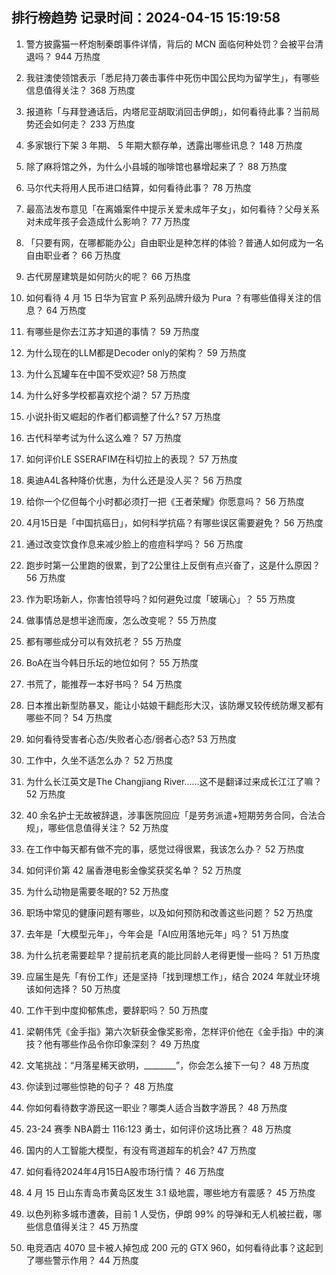 
## 排行榜趋势 记录时间：2024-04-15 15:19:58
  
  1. 警方披露猫一杯炮制秦朗事件详情，背后的 MCN 面临何种处罚？会被平台清退吗？ 944 万热度
    
  2. 我驻澳使领馆表示「悉尼持刀袭击事件中死伤中国公民均为留学生」，有哪些信息值得关注？ 368 万热度
    
  3. 报道称「与拜登通话后，内塔尼亚胡取消回击伊朗」，如何看待此事？当前局势还会如何走？ 233 万热度
    
  4. 多家银行下架 3 年期、 5 年期大额存单，透露出哪些讯息？ 148 万热度
    
  5. 除了麻将馆之外，为什么小县城的咖啡馆也暴增起来了？ 88 万热度
    
  6. 马尔代夫将用人民币进口结算，如何看待此事？ 78 万热度
    
  7. 最高法发布意见「在离婚案件中提示关爱未成年子女」，如何看待？父母关系对未成年孩子会造成什么影响？ 77 万热度
    
  8. 「只要有网，在哪都能办公」自由职业是种怎样的体验？普通人如何成为一名自由职业者？ 66 万热度
    
  9. 古代房屋建筑是如何防火的呢？ 66 万热度
    
  10. 如何看待 4 月 15 日华为官宣 P 系列品牌升级为 Pura ？有哪些值得关注的信息？ 64 万热度
    
  11. 有哪些是你去江苏才知道的事情？ 59 万热度
    
  12. 为什么现在的LLM都是Decoder only的架构？ 59 万热度
    
  13. 为什么瓦罐车在中国不受欢迎? 58 万热度
    
  14. 为什么好多学校都喜欢挖个湖？ 57 万热度
    
  15. 小说扑街又崛起的作者们都调整了什么? 57 万热度
    
  16. 古代科举考试为什么这么难？ 57 万热度
    
  17. 如何评价LE SSERAFIM在科切拉上的表现？ 57 万热度
    
  18. 奥迪A4L各种降价优惠，为什么还是没人买？ 56 万热度
    
  19. 给你一个亿但每个小时都必须打一把《王者荣耀》你愿意吗？ 56 万热度
    
  20. 4月15日是「中国抗癌日」，如何科学抗癌？有哪些误区需要避免？ 56 万热度
    
  21. 通过改变饮食作息来减少脸上的痘痘科学吗？ 56 万热度
    
  22. 跑步时第一公里跑的很累，到了2公里往上反倒有点兴奋了，这是什么原因？ 56 万热度
    
  23. 作为职场新人，你害怕领导吗？如何避免过度「玻璃心」？ 55 万热度
    
  24. 做事情总是想半途而废，怎么改变呢？ 55 万热度
    
  25. 都有哪些成分可以有效抗老？ 55 万热度
    
  26. BoA在当今韩日乐坛的地位如何？ 55 万热度
    
  27. 书荒了，能推荐一本好书吗？ 54 万热度
    
  28. 日本推出新型防暴叉，能让小姑娘干翻彪形大汉，该防爆叉较传统防爆叉都有哪些不同？ 54 万热度
    
  29. 如何看待受害者心态/失败者心态/弱者心态? 53 万热度
    
  30. 工作中，久坐不适怎么办？ 52 万热度
    
  31. 为什么长江英文是The Changjiang River……这不是翻译过来成长江江了嘛？ 52 万热度
    
  32. 40 余名护士无故被辞退，涉事医院回应「是劳务派遣+短期劳务合同，合法合规」，哪些信息值得关注？ 52 万热度
    
  33. 在工作中每天都有做不完的事，感觉过得很累，我该怎么办？ 52 万热度
    
  34. 如何评价第 42 届香港电影金像奖获奖名单？ 52 万热度
    
  35. 为什么动物是需要冬眠的? 52 万热度
    
  36. 职场中常见的健康问题有哪些，以及如何预防和改善这些问题？ 52 万热度
    
  37. 去年是「大模型元年」，今年会是「AI应用落地元年」吗？ 51 万热度
    
  38. 为什么抗老需要趁早？提前抗老真的能比同龄人老得更慢一些吗？ 51 万热度
    
  39. 应届生是先「有份工作」还是坚持「找到理想工作」，结合 2024 年就业环境该如何选择？ 50 万热度
    
  40. 工作干到中度抑郁焦虑，要辞职吗？ 50 万热度
    
  41. 梁朝伟凭《金手指》第六次斩获金像奖影帝，怎样评价他在《金手指》中的演技？他有哪些作品令你印象深刻？ 49 万热度
    
  42. 文笔挑战：“月落星稀天欲明，________”，你会怎么接下一句？ 48 万热度
    
  43. 你读到过哪些惊艳的句子？ 48 万热度
    
  44. 你如何看待数字游民这一职业？哪类人适合当数字游民？ 48 万热度
    
  45. 23-24 赛季 NBA爵士 116:123 勇士，如何评价这场比赛？ 48 万热度
    
  46. 国内的人工智能大模型，有没有弯道超车的机会? 47 万热度
    
  47. 如何看待2024年4月15日A股市场行情？ 46 万热度
    
  48. 4 月 15 日山东青岛市黄岛区发生 3.1 级地震，哪些地方有震感？ 45 万热度
    
  49. 以色列称多城市遭袭，目前 1 人受伤，伊朗 99% 的导弹和无人机被拦截，哪些信息值得关注？ 45 万热度
    
  50. 电竞酒店 4070 显卡被人掉包成 200 元的 GTX 960，如何看待此事？这起到了哪些警示作用？ 44 万热度
    